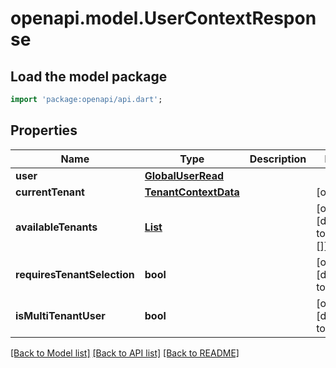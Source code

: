 # openapi.model.UserContextResponse

## Load the model package
```dart
import 'package:openapi/api.dart';
```

## Properties
Name | Type | Description | Notes
------------ | ------------- | ------------- | -------------
**user** | [**GlobalUserRead**](GlobalUserRead.md) |  | 
**currentTenant** | [**TenantContextData**](TenantContextData.md) |  | [optional] 
**availableTenants** | [**List<TenantContextData>**](TenantContextData.md) |  | [optional] [default to const []]
**requiresTenantSelection** | **bool** |  | [optional] [default to false]
**isMultiTenantUser** | **bool** |  | [optional] [default to false]

[[Back to Model list]](../README.md#documentation-for-models) [[Back to API list]](../README.md#documentation-for-api-endpoints) [[Back to README]](../README.md)


